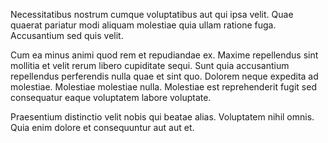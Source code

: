 Necessitatibus nostrum cumque voluptatibus aut qui ipsa velit. Quae quaerat pariatur modi aliquam molestiae quia ullam ratione fuga. Accusantium sed quis velit.
 Cum ea minus animi quod rem et repudiandae ex. Maxime repellendus sint mollitia et velit rerum libero cupiditate sequi. Sunt quia accusantium repellendus perferendis nulla quae et sint quo. Dolorem neque expedita ad molestiae. Molestiae molestiae nulla. Molestiae est reprehenderit fugit sed consequatur eaque voluptatem labore voluptate.
 Praesentium distinctio velit nobis qui beatae alias. Voluptatem nihil omnis. Quia enim dolore et consequuntur aut aut et.